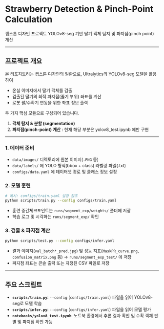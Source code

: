 # Strawberry Detection & Pinch-Point Calculation

캡스톤 디자인 프로젝트
YOLOv8-seg 기반 딸기 객체 탐지 및 파지점(pinch point) 계산

---

## 프로젝트 개요

본 리포지토리는 캡스톤 디자인의 일환으로, Ultralytics의 YOLOv8-seg 모델을 활용하여

* 온실 이미지에서 딸기 객체를 검출
* 검출된 딸기의 최적 파지점(줄기 부위) 좌표를 계산
* 로봇 팔/수확기 연동을 위한 좌표 정보 출력

두 가지 핵심 모듈으로 구성되어 있습니다.

1. **객체 탐지 & 분할 (segmentation)**
2. **파지점(pinch-point) 계산** : 현재 해당 부분은 yolov8_test.ipynb 에만 구현

---

### 1. 데이터 준비

* `data/images/` 디렉토리에 원본 이미지(`.PNG` 등)
* `data/labels/` 에 YOLO 형식(bbox + class) 라벨링 파일(.txt)
* `configs/data.yaml` 에 데이터셋 경로 및 클래스 정보 설정

### 2. 모델 훈련

```bash
# 예시: configs/train.yaml 설정 참조
python scripts/train.py --config configs/train.yaml
```

* 훈련 중간체크포인트는 `runs/segment_exp/weights/` 폴더에 저장
* 학습 로그 및 시각화는 `runs/segment_exp/` 확인

### 3. 검출 & 파지점 계산

```bash
python scripts/test.py --config configs/infer.yaml
```

* 결과 이미지(`val_batch*_pred.jpg`) 및 성능 지표(`MaskPR_curve.png`, `confusion_matrix.png` 등)
  → `runs/segment_exp_test/` 에 저장
* 파지점 좌표는 콘솔 출력 또는 지정된 CSV 파일로 저장

---

## 주요 스크립트

* **`scripts/train.py`**: `--config` (`configs/train.yaml`) 파일을 읽어 YOLOv8-seg로 모델 학습
* **`scripts/infer.py`**: `--config` (`configs/infer.yaml`) 파일을 읽어 모델 평가
* **`notebooks/yolov8_test.ipynb`**: 노트북 환경에서 추론 결과 확인 및 수확 객체 판별 및 파지점 확인 가능

